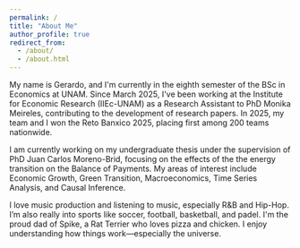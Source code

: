 ```yaml
---
permalink: /
title: "About Me"
author_profile: true
redirect_from: 
  - /about/
  - /about.html
---
```


My name is Gerardo, and I'm currently in the eighth semester of the BSc in Economics at UNAM. Since March 2025, I've been working at the Institute for Economic Research (IIEc-UNAM) as a Research Assistant to PhD Monika Meireles, contributing to the development of research papers. In 2025, my team and I won the Reto Banxico 2025, placing first among 200 teams nationwide.

I am currently working on my undergraduate thesis under the supervision of PhD Juan Carlos Moreno-Brid, focusing on the effects of the the energy transition on the Balance of Payments. My areas of interest include Economic Growth, Green Transition, Macroeconomics, Time Series Analysis, and Causal Inference.

I love music production and listening to music, especially R&B and Hip-Hop. I’m also really into sports like soccer, football, basketball, and padel. I'm the proud dad of Spike, a Rat Terrier who loves pizza and chicken. I enjoy understanding how things work—especially the universe.